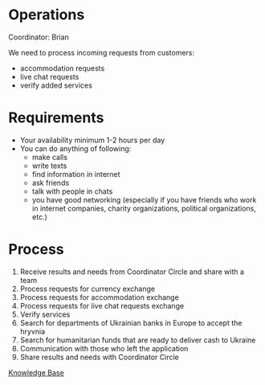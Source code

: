 # Operations

Coordinator: Brian

We need to process incoming requests from customers:

- accommodation requests
- live chat requests
- verify added services

# Requirements

- Your availability minimum 1-2 hours per day
- You can do anything of following:
  - make calls
  - write texts
  - find information in internet
  - ask friends
  - talk with people in chats
  - you have good networking (especially if you have friends who work in internet companies, charity organizations, political organizations, etc.)

# Process

1. Receive results and needs from Coordinator Circle and share with a team
2. Process requests for currency exchange
3. Process requests for accommodation exchange
4. Process requests for live chat requests exchange
5. Verify services
6. Search for departments of Ukrainian banks in Europe to accept the hryvnia
7. Search for humanitarian funds that are ready to deliver cash to Ukraine
8. Communication with those who left the application
9. Share results and needs with Coordinator Circle

[Knowledge Base](https://www.notion.so/Knowledge-Base-14d3abf6dc9449cabf3bb278344f14f1)

